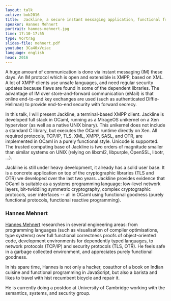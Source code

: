 ```yaml
---
layout: talk
active: bob2016
title:  Jackline, a secure instant messaging application, functional from the ground up
speaker: Hannes Mehnert
portrait: hannes-mehnert.jpg
time: 17:10-17:55
type: Vortrag
slides-file: mehnert.pdf
youtube: 3Ca40xVciac
language: english
head: 2016
---
```


A huge amount of communication is done via instant messaging (IM) these
days.  An IM protocol which is open and extensible is XMPP, based on
XML.  A lot of XMPP clients use unsafe languages, and need regular
security updates because flaws are found in some of the dependent
libraries.  The advantage of IM over store-and-forward communication
(eMail) is that online end-to-end key exchanges are used (such as
authenticated Diffie-Hellman) to provide end-to-end security with
forward secrecy.

In this talk, I will present Jackline, a terminal-based XMPP client.
Jackline is developed full stack in OCaml, running as a MirageOS
unikernel on a Xen hypervisor (as well as a native UNIX binary).  This
unikernel does not include a standard C library, but executes the OCaml
runtime directly on Xen.  All required protocols, TCP/IP, TLS, XML,
XMPP, SASL, and OTR, are implemented in OCaml in a purely functional
style.  Unicode is supported.  The trusted computing base of Jackline is
two orders of magnitude smaller than similar systems on UNIX (relying on
libxml2, libpurple, OpenSSL, libotr, ...).

Jackline is still under heavy development, it already has a solid user
base.  It is a concrete application on top of the cryptographic
libraries (TLS and OTR) we developed over the last two years.  Jackline
provides evidence that OCaml is suitable as a systems programming
language: low-level network layers, bit-twiddling symmetric
cryptography, complex cryptographic protocols, user interfaces -- all in
OCaml using functional goodness (purely functional protocols, functional
reactive programming).

### Hannes Mehnert

[Hannes Mehnert](https://twitter.com/h4nnes) researches in several
engineering areas: from programming languages (such as visualisation
of compiler optimisations, type systems) over full functional
correctness proofs of object-oriented code, development environments
for dependently typed languages, to network protocols (TCP/IP) and
security protocols (TLS, OTR).  He feels safe in a garbage collected
environment, and appreciates purely functional goodness.

In his spare time, Hannes is not only a hacker, coauthor of a book on
Indian cuisine and functional programming in JavaScript, but also a
barista and likes to travel with hist recumbent bicycle and repair it.

He is currently doing a postdoc at University of Cambridge working with
the semantics, systems, and security group.
